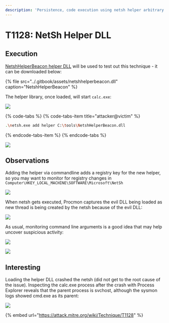 ```yaml
---
description: 'Persistence, code execution using netsh helper arbitrary libraries.'
---
```


# T1128: NetSh Helper DLL

## Execution

[NetshHelperBeacon helper DLL](https://github.com/outflanknl/NetshHelperBeacon) will be used to test out this technique - it can be downloaded below:

{% file src="../.gitbook/assets/netshhelperbeacon.dll" caption="NetshHelperBeacon" %}

The helper library, once loaded, will start `calc.exe`:

![](../.gitbook/assets/netsh-code%20%281%29.png)

{% code-tabs %}
{% code-tabs-item title="attacker@victim" %}
```bash
.\netsh.exe add helper C:\tools\NetshHelperBeacon.dll
```
{% endcode-tabs-item %}
{% endcode-tabs %}

![](../.gitbook/assets/netsh-calc.png)

## Observations

Adding the helper via commandline adds a registry key for the new helper, so you may want to monitor for registry changes in `Computer\HKEY_LOCAL_MACHINE\SOFTWARE\Microsoft\NetSh`

![](../.gitbook/assets/netsh-registry.png)

When netsh gets executed, Procmon captures the evil DLL being loaded as new thread is being created by the netsh because of the evil DLL:

![](../.gitbook/assets/netsh-procmon.png)

As usual, monitoring command line arguments is a good idea that may help uncover suspicious activity:

![](../.gitbook/assets/netsh-logs1.png)

![](../.gitbook/assets/netsh-logs2.png)

## Interesting

Loading the helper DLL crashed the netsh \(did not get to the root cause of the issue\). Inspecting the calc.exe process after the crash with Process Explorer reveals that the parent process is svchost, although the sysmon logs showed cmd.exe as its parent:

![](../.gitbook/assets/netsh-ancestry.png)

{% embed url="https://attack.mitre.org/wiki/Technique/T1128" %}

